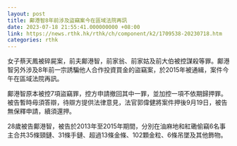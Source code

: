 ```yaml
---
layout: post
title: 鄺港智8年前涉及盜竊案今在區域法院再訊
date: 2023-07-18 21:55:41.000000000 +08:00
link: https://news.rthk.hk/rthk/ch/component/k2/1709538-20230718.htm
categories: rthk
---
```


女子蔡天鳳被碎屍案，前夫鄺港智，前家翁、前家姑及前大伯被控謀殺等罪。鄺港智另外涉及8年前一宗誘騙他人合作投資買金的盜竊案，於2015年被通緝，案件今午在區域法院再訊。

鄺港智原本被控7項盜竊罪，控方申請撤回其中一罪，並加控一項不依期歸押罪。被告暫時毋須答辯，待辯方提供法律意見，法官郭偉健將案件押後9月19日，被告無保釋申請，續須還押。

28歲被告鄺港智，被告於2013年至2015年期間，分別在油麻地和紅磡偷竊6名事主合共35條頸鏈、31條手鏈、超過13條金條、102顆金粒、6條吊墜及其他飾物。
